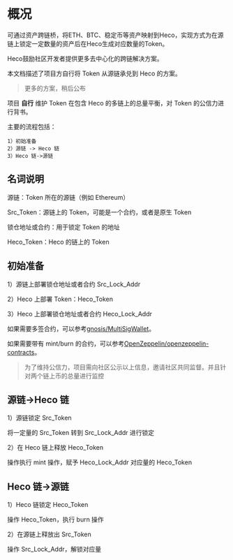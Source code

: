 # 概况

可通过资产跨链桥，将ETH、BTC、稳定币等资产映射到Heco，实现方式为在源链上锁定一定数量的资产后在Heco生成对应数量的Token。

Heco鼓励社区开发者提供更多去中心化的跨链解决方案。

本文档描述了项目方自行将 Token 从源链承兑到 Heco 的方案。

> 更多的方案，稍后公布

项目 **自行** 维护 Token 在包含 Heco 的多链上的总量平衡，对 Token 的公信力进行背书。

主要的流程包括：

```
1）初始准备
2）源链 -> Heco 链
3）Heco 链->源链
```

## 名词说明

源链：Token 所在的源链（例如 Ethereum）

Src_Token：源链上的 Token，可能是一个合约，或者是原生 Token

锁仓地址或合约：用于锁定 Token 的地址

Heco_Token：Heco 的链上的 Token

## 初始准备

1）源链上部署锁仓地址或者合约 Src_Lock_Addr

2）Heco 上部署 Token：Heco_Token

3）Heco 上部署锁仓地址或者合约 Heco_Lock_Addr

如果需要多签合约，可以参考[gnosis/MultiSigWallet](https://github.com/gnosis/MultiSigWallet)。

如果需要带有 mint/burn 的合约，可以参考[OpenZeppelin/openzeppelin-contracts](https://github.com/OpenZeppelin/openzeppelin-contracts/tree/master/contracts/token/ERC20)。

> 为了维持公信力，项目需向社区公示以上信息，邀请社区共同监督。并且针对两个链上币的总量进行监控

## 源链->Heco 链

1）源链锁定 Src_Token

将一定量的 Src_Token 转到 Src_Lock_Addr 进行锁定

2）在 Heco 链上释放 Heco_Token

操作执行 mint 操作，赋予 Heco_Lock_Addr 对应量的 Heco_Token

## Heco 链->源链

1）Heco 链锁定 Heco_Token

操作 Heco_Token，执行 burn 操作

2）在源链上释放出 Src_Token

操作 Src_Lock_Addr，解锁对应量
